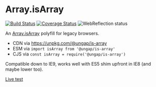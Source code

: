# Array.isArray

[![Build Status](https://travis-ci.com/ungap/is-array.svg?branch=master)](https://travis-ci.com/ungap/is-array) [![Coverage Status](https://coveralls.io/repos/github/ungap/is-array/badge.svg?branch=master)](https://coveralls.io/github/ungap/is-array?branch=master) ![WebReflection status](https://offline.report/status/webreflection.svg)

An [Array.isArray](https://developer.mozilla.org/en-US/docs/Web/JavaScript/Reference/Global_Objects/Array/isArray) polyfill for legacy browsers.

  * CDN via https://unpkg.com/@ungap/is-array
  * ESM via `import isArray from '@ungap/is-array'`
  * CJS via `const isArray = require('@ungap/is-array')`

Compatible down to IE9, works well with ES5 shim upfront in IE8 (and maybe lower too).

[Live test](https://ungap.github.io/is-array/test/)
